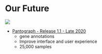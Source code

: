 # Our Future

![](img/pantograph.png)

* [Pantograph - Release 1.1 - Late 2020](release_1_1)
    * gene annotations
    * Improve interface and user experience
    * 25,000 samples
